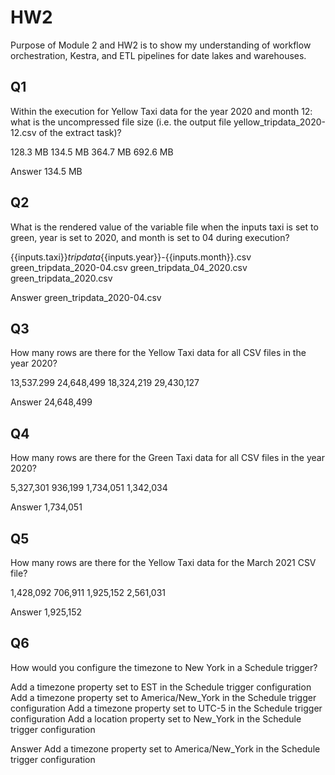 # HW2

Purpose of Module 2 and HW2 is to show my understanding of workflow orchestration, Kestra, and ETL pipelines for date lakes and warehouses.

## Q1

Within the execution for Yellow Taxi data for the year 2020 and month 12: what is the uncompressed file size (i.e. the output file yellow_tripdata_2020-12.csv of the extract task)?

128.3 MB
134.5 MB
364.7 MB
692.6 MB

Answer 134.5 MB

## Q2

What is the rendered value of the variable file when the inputs taxi is set to green, year is set to 2020, and month is set to 04 during execution?

{{inputs.taxi}}_tripdata_{{inputs.year}}-{{inputs.month}}.csv
green_tripdata_2020-04.csv
green_tripdata_04_2020.csv
green_tripdata_2020.csv

Answer green_tripdata_2020-04.csv

## Q3

How many rows are there for the Yellow Taxi data for all CSV files in the year 2020?

13,537.299
24,648,499
18,324,219
29,430,127

Answer 24,648,499

## Q4

How many rows are there for the Green Taxi data for all CSV files in the year 2020?

5,327,301
936,199
1,734,051
1,342,034

Answer 1,734,051

## Q5

How many rows are there for the Yellow Taxi data for the March 2021 CSV file?

1,428,092
706,911
1,925,152
2,561,031

Answer 1,925,152

## Q6

How would you configure the timezone to New York in a Schedule trigger?

Add a timezone property set to EST in the Schedule trigger configuration
Add a timezone property set to America/New_York in the Schedule trigger configuration
Add a timezone property set to UTC-5 in the Schedule trigger configuration
Add a location property set to New_York in the Schedule trigger configuration

Answer Add a timezone property set to America/New_York in the Schedule trigger configuration
